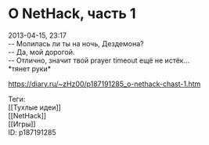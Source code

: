 О NetHack, часть 1
===================

   
 2013-04-15, 23:17   
  -- Молилась ли ты на ночь, Дездемона?   
 -- Да, мой дорогой.   
 -- Отлично, значит твой prayer timeout ещё не истёк...   
 \*тянет руки\*   
    
 <https://diary.ru/~zHz00/p187191285_o-nethack-chast-1.htm>   
   
 Теги:   
 [[Тухлые идеи]]   
 [[NetHack]]   
 [[Игры]]   
 ID: p187191285